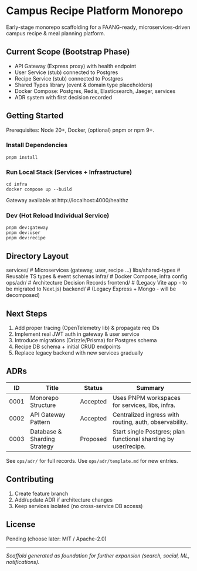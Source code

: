 # Campus Recipe Platform Monorepo

Early-stage monorepo scaffolding for a FAANG-ready, microservices-driven campus recipe & meal planning platform.

## Current Scope (Bootstrap Phase)
- API Gateway (Express proxy) with health endpoint
- User Service (stub) connected to Postgres
- Recipe Service (stub) connected to Postgres
- Shared Types library (event & domain type placeholders)
- Docker Compose: Postgres, Redis, Elasticsearch, Jaeger, services
- ADR system with first decision recorded

## Getting Started
Prerequisites: Node 20+, Docker, (optional) pnpm or npm 9+.

### Install Dependencies
```
pnpm install
```

### Run Local Stack (Services + Infrastructure)
```
cd infra
docker compose up --build
```
Gateway available at http://localhost:4000/healthz

### Dev (Hot Reload Individual Service)
```
pnpm dev:gateway
pnpm dev:user
pnpm dev:recipe
```

## Directory Layout
services/           # Microservices (gateway, user, recipe ...)
libs/shared-types   # Reusable TS types & event schemas
infra/              # Docker Compose, infra config
ops/adr/            # Architecture Decision Records
frontend/           # (Legacy Vite app - to be migrated to Next.js)
backend/            # (Legacy Express + Mongo - will be decomposed)

## Next Steps
1. Add proper tracing (OpenTelemetry lib) & propagate req IDs
2. Implement real JWT auth in gateway & user service
3. Introduce migrations (Drizzle/Prisma) for Postgres schema
4. Recipe DB schema + initial CRUD endpoints
5. Replace legacy backend with new services gradually

## ADRs

| ID | Title | Status | Summary |
|----|-------|--------|---------|
| 0001 | Monorepo Structure | Accepted | Uses PNPM workspaces for services, libs, infra. |
| 0002 | API Gateway Pattern | Accepted | Centralized ingress with routing, auth, observability. |
| 0003 | Database & Sharding Strategy | Proposed | Start single Postgres; plan functional sharding by user/recipe. |

See `ops/adr/` for full records. Use `ops/adr/template.md` for new entries.

## Contributing
1. Create feature branch
2. Add/update ADR if architecture changes
3. Keep services isolated (no cross-service DB access)

## License
Pending (choose later: MIT / Apache-2.0)

---
_Scaffold generated as foundation for further expansion (search, social, ML, notifications)._ 
